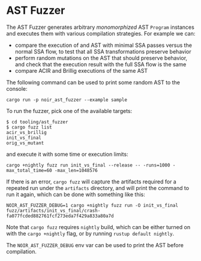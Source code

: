 # AST Fuzzer

The AST Fuzzer generates arbitrary _monomorphized_ AST `Program` instances and
executes them with various compilation strategies. For example we can:

* compare the execution of and AST with minimal SSA passes versus the normal SSA flow, to test that all SSA transformations preserve behavior
* perform random mutations on the AST that should preserve behavior, and check that the execution result with the full SSA flow is the same
* compare ACIR and Brillig executions of the same AST

The following command can be used to print some random AST to the console:

```shell
cargo run -p noir_ast_fuzzer --example sample
```

To run the fuzzer, pick one of the available targets:

```console
$ cd tooling/ast_fuzzer
$ cargo fuzz list
acir_vs_brillig
init_vs_final
orig_vs_mutant
```

and execute it with some time or execution limits:

```shell
cargo +nightly fuzz run init_vs_final --release -- -runs=1000 -max_total_time=60 -max_len=1048576
```

If there is an error, `cargo fuzz` will capture the artifacts required for a repeated run under the `artifacts` directory, and will print the command to run it again, which can be done with something like this:

```shell
NOIR_AST_FUZZER_DEBUG=1 cargo +nightly fuzz run -O init_vs_final fuzz/artifacts/init_vs_final/crash-fa077fcded882761fcf273eda7f429a833a80a7d
```

Note that `cargo fuzz` requires `nightly` build, which can be either turned on with the `cargo +nightly` flag, or by running `rustup default nightly`.

The `NOIR_AST_FUZZER_DEBUG` env var can be used to print the AST before compilation.